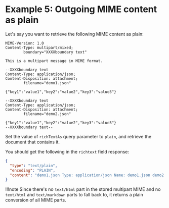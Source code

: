 # Example 5: Outgoing MIME content as plain

Let's say you want to retrieve the following MIME content as plain:

```text
MIME-Version: 1.0
Content-Type: multipart/mixed;
        boundary="XXXXboundary text"

This is a multipart message in MIME format.

--XXXXboundary text
Content-Type: application/json;
Content-Disposition: attachment;
        filename="demo1.json"

{"key1":"value1","key2":"value2","key3":"value3"}

--XXXXboundary text
Content-Type: application/json;
Content-Disposition: attachment;
        filename="demo2.json"

{"key1":"value1","key2":"value2","key3":"value3"}
--XXXXboundary text--
```

Set the value of `richTextAs` query parameter to `plain`, and retrieve the document that contains it.

You should get the following in the `richtext` field response:

```json
{
  "type": "text/plain",
  "encoding": "PLAIN",
  "content": "demo1.json Type: application/json Name: demo1.json demo2.json Type: application/json Name: demo2.json"
}
```

!!!note
    Since there's no `text/html` part in the stored multipart MIME and no `text/html` and `text/markdown` parts to fall back to, it returns a plain conversion of all MIME parts.
